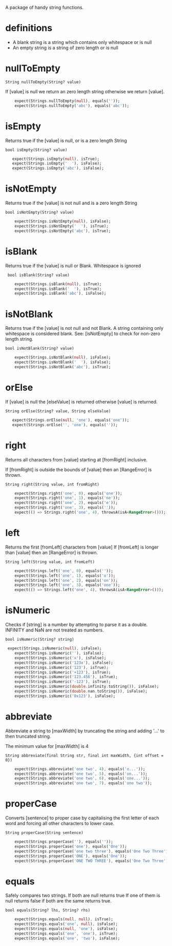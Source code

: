 A package of handy string functions.



# definitions

* A blank string is a string which contains only whitespace or is null
* An empty string is a string of zero length or is null


# nullToEmpty

`String nullToEmpty(String? value)`

If [value] is null we return an zero length string otherwise we return [value].

```dart
    expect(Strings.nullToEmpty(null), equals(''));
    expect(Strings.nullToEmpty('abc'), equals('abc'));
```

# isEmpty
Returns true if the [value] is null, or is a zero length String

`bool isEmpty(String? value)`

```dart
   expect(Strings.isEmpty(null), isTrue);
   expect(Strings.isEmpty('  '), isFalse);
   expect(Strings.isEmpty('abc'), isFalse);
```

# isNotEmpty

Returns true if the [value] is not null and is a zero length String

`bool isNotEmpty(String? value)`

```dart
    expect(Strings.isNotEmpty(null), isFalse);
    expect(Strings.isNotEmpty('  '), isTrue);
    expect(Strings.isNotEmpty('abc'), isTrue);
```    

# isBlank

Returns true if the [value] is null or Blank.
Whitespace is ignored

` bool isBlank(String? value)`

```dart
    expect(Strings.isBlank(null), isTrue);
    expect(Strings.isBlank('  '), isTrue);
    expect(Strings.isBlank('abc'), isFalse);
```

# isNotBlank

Returns true if the [value] is not null and not Blank.
A string containing only whitespace is considered blank.
See: [isNotEmpty] to check for non-zero length string.

`bool isNotBlank(String? value)`

```dart
    expect(Strings.isNotBlank(null), isFalse);
    expect(Strings.isNotBlank('  '), isFalse);
    expect(Strings.isNotBlank('abc'), isTrue);
```

# orElse

If [value] is null the [elseValue] is returned
otherwise [value] is returned.

`String orElse(String? value, String elseValue)`

```dart
   expect(Strings.orElse(null, 'one'), equals('one'));
   expect(Strings.orElse('', 'one'), equals(''));
```


# right
Returns all characters from [value] starting at [fromRight] inclusive.

If [fromRight] is outside the bounds of [value] then an
[RangeError] is thrown.

`String right(String value, int fromRight)`

```dart
    expect(Strings.right('one', 0), equals('one'));
    expect(Strings.right('one', 1), equals('ne'));
    expect(Strings.right('one', 2), equals('e'));
    expect(Strings.right('one', 3), equals(''));
    expect(() => Strings.right('one', 4), throwsA(isA<RangeError>()));

```


# left
Returns the first [fromLeft] characters from [value]
If [fromLeft] is longer than [value] then an
[RangeError] is thrown.

`String left(String value, int fromLeft)`

```dart
    expect(Strings.left('one', 0), equals(''));
    expect(Strings.left('one', 1), equals('o'));
    expect(Strings.left('one', 2), equals('on'));
    expect(Strings.left('one', 3), equals('one'));
    expect(() => Strings.left('one', 4), throwsA(isA<RangeError>()));
```

# isNumeric

Checks if [string] is a number by attempting to parse it
as a double.
INFINITY and NaN are not treated as numbers.

`bool isNumeric(String? string)`

```dart
 expect(Strings.isNumeric(null), isFalse);
    expect(Strings.isNumeric(''), isFalse);
    expect(Strings.isNumeric('x'), isFalse);
    expect(Strings.isNumeric('123x'), isFalse);
    expect(Strings.isNumeric('123'), isTrue);
    expect(Strings.isNumeric('+123'), isTrue);
    expect(Strings.isNumeric('123.456'), isTrue);
    expect(Strings.isNumeric('-123'), isTrue);
    expect(Strings.isNumeric(double.infinity.toString()), isFalse);
    expect(Strings.isNumeric(double.nan.toString()), isFalse);
    expect(Strings.isNumeric('0x123'), isFalse);
```


# abbreviate

Abbreviate a string to [maxWidth] by truncating the
string and adding '...' to then truncated string.

The minimum value for [maxWidth] is 4

`String abbreviate(final String str, final int maxWidth, {int offset = 0})`

```dart
    expect(Strings.abbreviate('one two', 4), equals('o...'));
    expect(Strings.abbreviate('one two', 5), equals('on...'));
    expect(Strings.abbreviate('one two', 6), equals('one...'));
    expect(Strings.abbreviate('one two', 7), equals('one two'));
```   

# properCase

Converts [sentence] to proper case by capitalising
the first letter of each word and forcing all other characters to lower case.

`String properCase(String sentence)`

```dart
    expect(Strings.properCase(''), equals(''));
    expect(Strings.properCase('one'), equals('One'));
    expect(Strings.properCase('one two three'), equals('One Two Three'));
    expect(Strings.properCase('ONE'), equals('One'));
    expect(Strings.properCase('ONE TWO THREE'), equals('One Two Three'));

```

# equals

Safely compares two strings.
If both are null returns true
If one of them is null returns false
if both are the same returns true.
  
`bool equals(String? lhs, String? rhs)`

```dart
    expect(Strings.equals(null, null), isTrue);
    expect(Strings.equals('one', null), isFalse);
    expect(Strings.equals(null, 'one'), isFalse);
    expect(Strings.equals('one', 'one'), isTrue);
    expect(Strings.equals('one', 'two'), isFalse);
```









